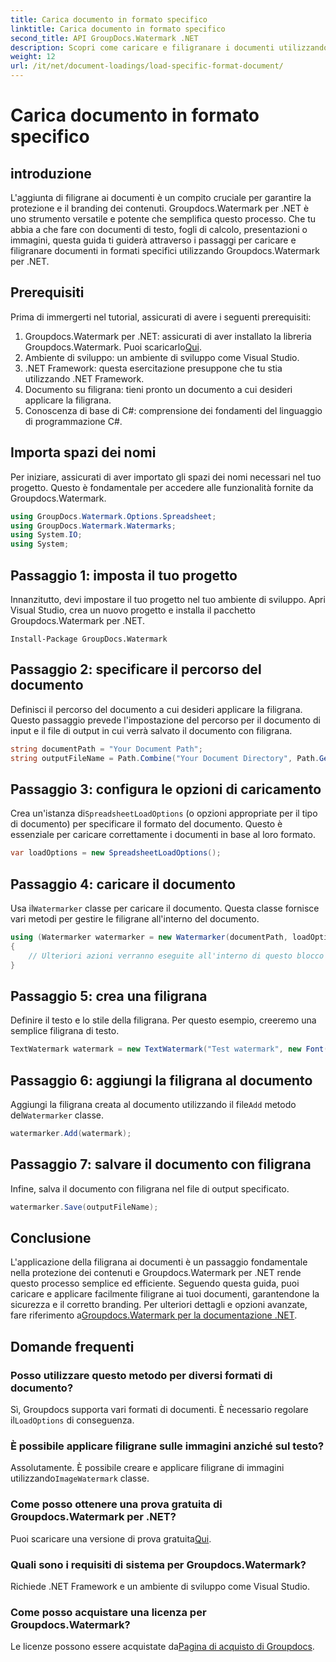 ```yaml
---
title: Carica documento in formato specifico
linktitle: Carica documento in formato specifico
second_title: API GroupDocs.Watermark .NET
description: Scopri come caricare e filigranare i documenti utilizzando Groupdocs per .NET con questa guida passo passo. Proteggi e marchia i tuoi contenuti senza sforzo.
weight: 12
url: /it/net/document-loadings/load-specific-format-document/
---
```


# Carica documento in formato specifico

## introduzione
L'aggiunta di filigrane ai documenti è un compito cruciale per garantire la protezione e il branding dei contenuti. Groupdocs.Watermark per .NET è uno strumento versatile e potente che semplifica questo processo. Che tu abbia a che fare con documenti di testo, fogli di calcolo, presentazioni o immagini, questa guida ti guiderà attraverso i passaggi per caricare e filigranare documenti in formati specifici utilizzando Groupdocs.Watermark per .NET.
## Prerequisiti
Prima di immergerti nel tutorial, assicurati di avere i seguenti prerequisiti:
1.  Groupdocs.Watermark per .NET: assicurati di aver installato la libreria Groupdocs.Watermark. Puoi scaricarlo[Qui](https://releases.groupdocs.com/Watermark/net/).
2. Ambiente di sviluppo: un ambiente di sviluppo come Visual Studio.
3. .NET Framework: questa esercitazione presuppone che tu stia utilizzando .NET Framework.
4. Documento su filigrana: tieni pronto un documento a cui desideri applicare la filigrana.
5. Conoscenza di base di C#: comprensione dei fondamenti del linguaggio di programmazione C#.

## Importa spazi dei nomi
Per iniziare, assicurati di aver importato gli spazi dei nomi necessari nel tuo progetto. Questo è fondamentale per accedere alle funzionalità fornite da Groupdocs.Watermark.
```csharp
using GroupDocs.Watermark.Options.Spreadsheet;
using GroupDocs.Watermark.Watermarks;
using System.IO;
using System;
```

## Passaggio 1: imposta il tuo progetto
Innanzitutto, devi impostare il tuo progetto nel tuo ambiente di sviluppo. Apri Visual Studio, crea un nuovo progetto e installa il pacchetto Groupdocs.Watermark per .NET.
```shell
Install-Package GroupDocs.Watermark
```
## Passaggio 2: specificare il percorso del documento
Definisci il percorso del documento a cui desideri applicare la filigrana. Questo passaggio prevede l'impostazione del percorso per il documento di input e il file di output in cui verrà salvato il documento con filigrana.
```csharp
string documentPath = "Your Document Path";
string outputFileName = Path.Combine("Your Document Directory", Path.GetFileName(documentPath));
```
## Passaggio 3: configura le opzioni di caricamento
 Crea un'istanza di`SpreadsheetLoadOptions` (o opzioni appropriate per il tipo di documento) per specificare il formato del documento. Questo è essenziale per caricare correttamente i documenti in base al loro formato.
```csharp
var loadOptions = new SpreadsheetLoadOptions();
```
## Passaggio 4: caricare il documento
 Usa il`Watermarker` classe per caricare il documento. Questa classe fornisce vari metodi per gestire le filigrane all'interno del documento.
```csharp
using (Watermarker watermarker = new Watermarker(documentPath, loadOptions))
{
    // Ulteriori azioni verranno eseguite all'interno di questo blocco
}
```
## Passaggio 5: crea una filigrana
Definire il testo e lo stile della filigrana. Per questo esempio, creeremo una semplice filigrana di testo.
```csharp
TextWatermark watermark = new TextWatermark("Test watermark", new Font("Arial", 12));
```
## Passaggio 6: aggiungi la filigrana al documento
Aggiungi la filigrana creata al documento utilizzando il file`Add` metodo del`Watermarker` classe.
```csharp
watermarker.Add(watermark);
```
## Passaggio 7: salvare il documento con filigrana
Infine, salva il documento con filigrana nel file di output specificato.
```csharp
watermarker.Save(outputFileName);
```

## Conclusione
L'applicazione della filigrana ai documenti è un passaggio fondamentale nella protezione dei contenuti e Groupdocs.Watermark per .NET rende questo processo semplice ed efficiente. Seguendo questa guida, puoi caricare e applicare facilmente filigrane ai tuoi documenti, garantendone la sicurezza e il corretto branding. Per ulteriori dettagli e opzioni avanzate, fare riferimento a[Groupdocs.Watermark per la documentazione .NET](https://tutorials.groupdocs.com/Watermark/net/).
## Domande frequenti
### Posso utilizzare questo metodo per diversi formati di documento?
 Sì, Groupdocs supporta vari formati di documenti. È necessario regolare il`LoadOptions` di conseguenza.
### È possibile applicare filigrane sulle immagini anziché sul testo?
 Assolutamente. È possibile creare e applicare filigrane di immagini utilizzando`ImageWatermark` classe.
### Come posso ottenere una prova gratuita di Groupdocs.Watermark per .NET?
 Puoi scaricare una versione di prova gratuita[Qui](https://releases.groupdocs.com/).
### Quali sono i requisiti di sistema per Groupdocs.Watermark?
Richiede .NET Framework e un ambiente di sviluppo come Visual Studio.
### Come posso acquistare una licenza per Groupdocs.Watermark?
Le licenze possono essere acquistate da[Pagina di acquisto di Groupdocs](https://purchase.groupdocs.com/buy).